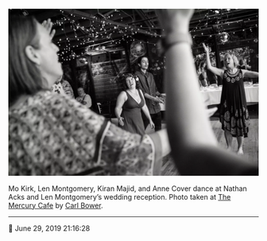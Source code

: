 ![Mo Kirk, Len Montgomery, Kiran Majid, and Anne Cover dance](assets/40495af28b2618574f7ead544357a498.webp)

Mo Kirk, Len Montgomery, Kiran Majid, and Anne Cover dance at Nathan Acks and Len Montgomery’s wedding reception. Photo taken at [The Mercury Cafe](http://mercurycafe.com/) by [Carl Bower](http://carlbowerphotos.com/).

- - - -

<span aria-hidden="true">📅</span> June 29, 2019 21:16:28
